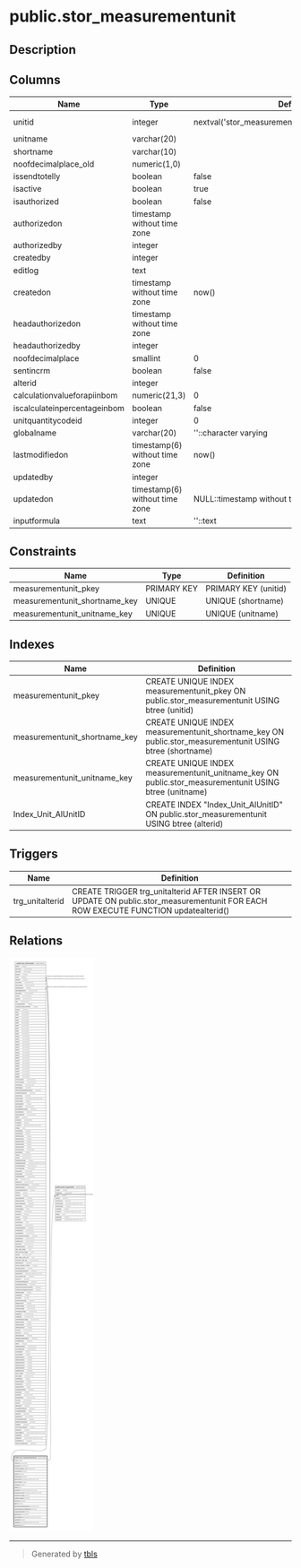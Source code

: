 # public.stor_measurementunit

## Description

## Columns

| Name | Type | Default | Nullable | Children | Parents | Comment |
| ---- | ---- | ------- | -------- | -------- | ------- | ------- |
| unitid | integer | nextval('stor_measurementunit_unitid_seq'::regclass) | false | [public.stor_itemmaster](public.stor_itemmaster.md) [public.prod_scrapmaster](public.prod_scrapmaster.md) |  |  |
| unitname | varchar(20) |  | true |  |  |  |
| shortname | varchar(10) |  | true |  |  |  |
| noofdecimalplace_old | numeric(1,0) |  | true |  |  |  |
| issendtotelly | boolean | false | true |  |  |  |
| isactive | boolean | true | false |  |  |  |
| isauthorized | boolean | false | false |  |  |  |
| authorizedon | timestamp without time zone |  | true |  |  |  |
| authorizedby | integer |  | true |  |  |  |
| createdby | integer |  | true |  |  |  |
| editlog | text |  | true |  |  |  |
| createdon | timestamp without time zone | now() | true |  |  |  |
| headauthorizedon | timestamp without time zone |  | true |  |  |  |
| headauthorizedby | integer |  | true |  |  |  |
| noofdecimalplace | smallint | 0 | true |  |  |  |
| sentincrm | boolean | false | true |  |  |  |
| alterid | integer |  | true |  |  |  |
| calculationvalueforapiinbom | numeric(21,3) | 0 | false |  |  |  |
| iscalculateinpercentageinbom | boolean | false | false |  |  |  |
| unitquantitycodeid | integer | 0 | false |  |  |  |
| globalname | varchar(20) | ''::character varying | true |  |  |  |
| lastmodifiedon | timestamp(6) without time zone | now() | true |  |  |  |
| updatedby | integer |  | true |  |  |  |
| updatedon | timestamp(6) without time zone | NULL::timestamp without time zone | true |  |  |  |
| inputformula | text | ''::text | true |  |  |  |

## Constraints

| Name | Type | Definition |
| ---- | ---- | ---------- |
| measurementunit_pkey | PRIMARY KEY | PRIMARY KEY (unitid) |
| measurementunit_shortname_key | UNIQUE | UNIQUE (shortname) |
| measurementunit_unitname_key | UNIQUE | UNIQUE (unitname) |

## Indexes

| Name | Definition |
| ---- | ---------- |
| measurementunit_pkey | CREATE UNIQUE INDEX measurementunit_pkey ON public.stor_measurementunit USING btree (unitid) |
| measurementunit_shortname_key | CREATE UNIQUE INDEX measurementunit_shortname_key ON public.stor_measurementunit USING btree (shortname) |
| measurementunit_unitname_key | CREATE UNIQUE INDEX measurementunit_unitname_key ON public.stor_measurementunit USING btree (unitname) |
| Index_Unit_AlUnitID | CREATE INDEX "Index_Unit_AlUnitID" ON public.stor_measurementunit USING btree (alterid) |

## Triggers

| Name | Definition |
| ---- | ---------- |
| trg_unitalterid | CREATE TRIGGER trg_unitalterid AFTER INSERT OR UPDATE ON public.stor_measurementunit FOR EACH ROW EXECUTE FUNCTION updatealterid() |

## Relations

![er](public.stor_measurementunit.svg)

---

> Generated by [tbls](https://github.com/k1LoW/tbls)
